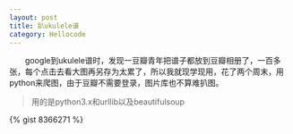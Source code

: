 ```yaml
---
layout: post
title: 趴ukulele谱
category: Hellocode
---
```

    
&emsp;&emsp;google到ukulele谱时，发现一豆瓣青年把谱子都放到豆瓣相册了，一百多张，每个点击去看大图再另存为太累了，所以我就现学现用，花了两个周末，用python来爬图，由于豆瓣不需要登录，图片库也不算难扒图。

>用的是python3.x和urllib以及beautifulsoup  

{% gist 8366271 %}

    